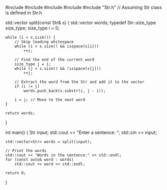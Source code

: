 #include <iostream>
#include <vector>
#include <cctype>
#include <algorithm>
#include "Str.h" // Assuming Str class is defined in Str.h

std::vector<Str> split(const Str& s) {
    std::vector<Str> words;
    typedef Str::size_type size_type;
    size_type i = 0;

    while (i < s.size()) {
        // Skip leading whitespace
        while (i < s.size() && isspace(s[i]))
            ++i;

        // Find the end of the current word
        size_type j = i;
        while (j < s.size() && !isspace(s[j]))
            ++j;

        // Extract the word from the Str and add it to the vector
        if (i != j)
            words.push_back(s.substr(i, j - i));

        i = j; // Move to the next word
    }

    return words;
}

int main() {
    Str input;
    std::cout << "Enter a sentence: ";
    std::cin >> input;

    std::vector<Str> words = split(input);

    // Print the words
    std::cout << "Words in the sentence:" << std::endl;
    for (const auto& word : words)
        std::cout << word << std::endl;

    return 0;
}